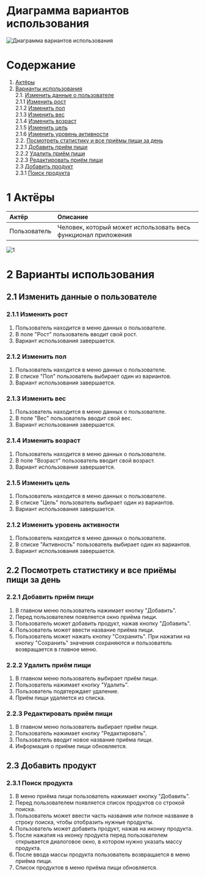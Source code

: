 # Диаграмма вариантов использования

![Диаграмма вариантов использования]()

# Содержание

1. [Актёры](#1) <br>
2. [Варианты использования](#2) <br>
    2.1. [Изменить данные о пользователе](#2.1) <br>
      2.1.1 [Изменить рост](#2.1.1) <br>
      2.1.2 [Изменить пол](#2.1.2) <br>
      2.1.3 [Изменить вес](#2.1.3) <br>
      2.1.4 [Изменить возраст](#2.1.4) <br>
      2.1.5 [Изменить цель](#2.1.5) <br>
      2.1.6 [Изменить уровень активности](#2.1.6) <br>
    2.2. [Посмотреть статистику и все приёмы пищи за день](#2.2) <br>
      2.2.1 [Добавить приём пищи](#2.2.1) <br>
      2.2.2 [Удалить приём пищи](#2.2.3) <br>
      2.2.3 [Редактировать приём пищи](#2.2.4) <br>
    2.3 [Добавить продукт](#2.3) <br>
      2.3.1 [Поиск продукта](#2.3.1)<br>
    
 <a name="1"/>
 
 # 1 Актёры
 
| Актёр | Описание |
|:--|:--|
| Пользователь | Человек, который может использовать весь функционал приложения |

![1](https://github.com/eugeen3/TRITPO_Project/blob/master/Images/Diagrams/UseCase.PNG)

<a name="2"/>

# 2 Варианты использования

<a name="2.1"/>

## 2.1 Изменить данные о пользователе

<a name="2.1.1"/>

### 2.1.1 Изменить рост
1. Пользователь находится в меню данных о пользователе.<br>
2. В поле "Рост" пользователь вводит свой рост.<br>
3. Вариант использования завершается.<br>

<a name="2.1.2"/>

### 2.1.2 Изменить пол
1. Пользователь находится в меню данных о пользователе.<br>
2. В списке "Пол" пользователь выбирает один из вариантов.<br>
3. Вариант использования завершается.<br>

<a name="2.1.3"/>

### 2.1.3 Изменить вес
1. Пользователь находится в меню данных о пользователе.<br>
2. В поле "Вес" пользователь вводит свой вес.<br>
3. Вариант использования завершается.<br>

<a name="2.1.4"/>

### 2.1.4 Изменить возраст
1. Пользователь находится в меню данных о пользователе.<br>
2. В поле "Возраст" пользователь вводит свой возраст.<br>
3. Вариант использования завершается.<br>

<a name="2.1.5"/>

### 2.1.5 Изменить цель
1. Пользователь находится в меню данных о пользователе.<br>
2. В списке "Цель" пользователь выбирает один из вариантов.<br>
3. Вариант использования завершается.<br>

<a name="2.1.2"/>

### 2.1.2 Изменить уровень активности
1. Пользователь находится в меню данных о пользователе.<br>
2. В списке "Активность" пользователь выбирает один из вариантов.<br>
3. Вариант использования завершается.<br>

<a name="2.2"/>

## 2.2 Посмотреть статистику и все приёмы пищи за день

<a name="2.2.1"/>

### 2.2.1 Добавить приём пищи
1. В главном меню пользователь нажимает кнопку "Добавить".<br>
2. Перед пользователем появляется окно приёма пищи.<br>
3. Пользователь может добавить продукт, нажав кнопку "Добавить".<br>
4. Пользователь может ввести название приёма пищи.<br>
5. Пользователь может нажать кнопку "Сохранить". При нажатии на кнопку "Сохранить" значения сохраняются и пользователь возвращается в главное меню.<br>

<a name="2.2.2"/>

### 2.2.2 Удалить приём пищи
1. В главном меню пользователь выбирает приём пищи.<br>
2. Пользователь нажимает кнопку "Удалить".<br>
3. Пользователь подвтерждает удаление.<br>
4. Приём пищи удаляется из списка.<br>

<a name="2.2.3"/>

### 2.2.3 Редактировать приём пищи
1. В главном меню пользователь выбирает приём пищи.<br>
2. Пользователь нажимает кнопку "Редактировать".<br>
3. Пользователь вводит новое название приёма пищи.<br>
4. Информация о приёме пищи обновляется.<br>

<a name="2.3"/>

## 2.3 Добавить продукт

<a name="2.3.1"/>

### 2.3.1 Поиск продукта
1. В меню  приёма пищи пользователь нажимает кнопку "Добавить".<br>
2. Перед пользователем появляется список продуктов со строкой поиска.<br>
3. Пользователь может ввести часть названия или полное название в строку поиска, чтобы отобразить нужные продукты.<br>
4. Пользователь может добавить продукт, нажав на иконку продукта.<br>
5. После нажатия на иконку продукта перед пользователем открывается диалоговое окно, в котором нужно указать массу продукта.<br>
6. После ввода массы продукта пользователь возвращается в меню приёма пищи.<br>
7. Список продуктов в меню приёма пищи обновляется.<br>

